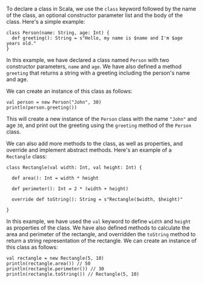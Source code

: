 To declare a class in Scala, we use the `class` keyword followed by the name of the class, an optional constructor parameter list and the body of the class. Here's a simple example:

```
class Person(name: String, age: Int) {
  def greeting(): String = s"Hello, my name is $name and I'm $age years old."
}
```

In this example, we have declared a class named `Person` with two constructor parameters, `name` and `age`. We have also defined a method `greeting` that returns a string with a greeting including the person's name and age.

We can create an instance of this class as follows:

```
val person = new Person("John", 30)
println(person.greeting())
```

This will create a new instance of the `Person` class with the name `"John"` and age `30`, and print out the greeting using the `greeting` method of the `Person` class.

We can also add more methods to the class, as well as properties, and override and implement abstract methods. Here's an example of a `Rectangle` class:

```
class Rectangle(val width: Int, val height: Int) {

  def area(): Int = width * height

  def perimeter(): Int = 2 * (width + height)

  override def toString(): String = s"Rectangle($width, $height)"

}
```

In this example, we have used the `val` keyword to define `width` and `height` as properties of the class. We have also defined methods to calculate the area and perimeter of the rectangle, and overridden the `toString` method to return a string representation of the rectangle. We can create an instance of this class as follows:

```
val rectangle = new Rectangle(5, 10)
println(rectangle.area()) // 50
println(rectangle.perimeter()) // 30
println(rectangle.toString()) // Rectangle(5, 10)
```